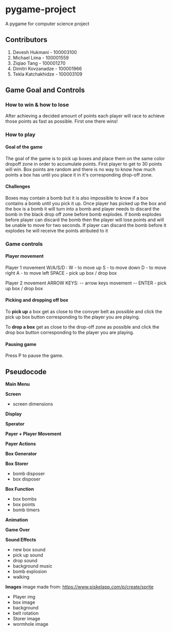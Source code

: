 # pygame-project

A pygame for computer science project

## Contributors

1. Devesh Hukmani - 100003100
2. Michael Lima - 100001559
3. Ziqiao Tang - 100001270
4. Dimitri Kovzanadze - 100001966
5. Tekla Katchakhidze - 100003109

## Game Goal and Controls

### How to win & how to lose

After achieving a decided amount of points each player will race to achieve those points as fast as possible. First one there wins!

### How to play
#### Goal of the game
The goal of the game is to pick up boxes and place them on the same color dropoff zone in order to accumulate points. First player to get to 30 points will win. Box points are random and there is no way to know how much points a box has until you place it in it's corresponding drop-off zone.

#### Challenges
Boxes may contain a bomb but it is also impossible to know if a box contains a bomb until you pick it up. Once player has picked up the box and the box is a bomb it will turn into a bomb and player needs to discard the bomb in the black drop off zone before bomb explodes. If bomb explodes before player can discard the bomb then the player will lose points and will be unable to move for two seconds. If player can discard the bomb before it explodes he will receive the points atributed to it

### Game controls

#### Player movement
Player 1 movement W/A/S/D :
W       - to move up
S       - to move down
D       - to move right
A       - to move left
SPACE   - pick up box / drop box

Player 2 movement ARROW KEYS:
-- arrow keys movement --
ENTER    - pick up box / drop box

#### Picking and dropping off box
To **pick up** a box get as close to the convyer belt as possible and click the pick up box button corresponding to the player you are playing.

To **drop a box** get as close to the drop-off zone as possible and click the drop box button corresponding to the player you are playing.

#### Pausing game
Press P to pause the game.

## Pseudocode

**Main Menu**

**Screen**

- screen dimensions

**Display**

**Sperator**

**Payer + Player Movement**

**Payer Actions**

**Box Generator**

**Box Storer**

- bomb disposer
- box disposer

**Box Function**

- box bombs
- box points
- bomb timers

**Animation**

**Game Over**

**Sound Effects**

- new box sound
- pick up sound
- drop sound
- background music
- bomb explosion
- walking

**Images**
image made from: https://www.piskelapp.com/p/create/sprite

- Player img
- box image
- background
- belt rotation
- Storer image
- wormhole image
